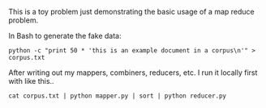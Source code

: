 
This is a toy problem just demonstrating the basic usage of a map reduce problem.

In Bash to generate the fake data:
```
python -c "print 50 * 'this is an example document in a corpus\n'" > corpus.txt
```

After writing out my mappers, combiners, reducers, etc. I run it locally first with like this..

```
cat corpus.txt | python mapper.py | sort | python reducer.py
```